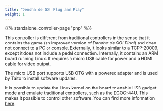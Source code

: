 ```yaml
---
title: "Densha de GO! Plug and Play"
weight: 1
---
```


{{% standalone_controller-page "pnp" %}}

This controller is different from traditional controllers in the sense that it contains the game (an improved version of *Densha de GO! Final*) and does not connect to a PC or console. Externally, it looks similar to a TCPP-20009, except it does not include a pedal connection. Internally, it contains an ARM board running Linux. It requires a micro USB cable for power and a HDMI cable for video output.

The micro USB port supports USB OTG with a powered adapter and is used by Taito to install software updates.

It is possible to update the Linux kernel on the board to enable USB gadget mode and emulate traditional controllers, such as the [DGOC-44U](/controllers/usb/dgoc44u). This makes it possible to control other software. You can find more information [here](https://github.com/GMMan/dengo-plug-and-play-controller).

